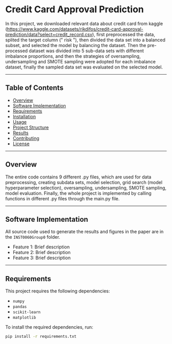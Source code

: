 # **Credit Card Approval Prediction**

In this project, we downloaded relevant data about credit card from kaggle (https://www.kaggle.com/datasets/rikdifos/credit-card-approval-prediction/data?select=credit_record.csv), first preprocessed the data, splited the target column (" risk "), then divided the data set into a balanced subset, and selected the model by balancing the dataset. Then the pre-processed dataset was divided into 5 sub-data sets with different imbalance proportions, and then the strategies of oversampling, undersampling and SMOTE sampling were adopted for each imbalance dataset, finally the sampled data set was evaluated on the selected model.

---

## **Table of Contents**

- [Overview](#overview)
- [Software Implementation](#software-implementation)
- [Requirements](#requirements)
- [Installation](#installation)
- [Usage](#usage)
- [Project Structure](#project-structure)
- [Results](#results)
- [Contributing](#contributing)
- [License](#license)

---

## **Overview**

The entire code contains 9 different .py files, which are used for data preprocessing, creating subdata sets, model selection, grid search (model hyperparameter selection), oversampling, undersampling, SMOTE sampling, model evaluation. Finally, the whole project is implemented by calling functions in different .py files through the main.py file.

---

## **Software Implementation**
All source code used to generate the results and figures in the paper are in the `INST0060Group0` folder.
- Feature 1: Brief description
- Feature 2: Brief description
- Feature 3: Brief description

---

## **Requirements**

This project requires the following dependencies:
- `numpy`
- `pandas`
- `scikit-learn`
- `matplotlib`

To install the required dependencies, run:
```bash
pip install -r requirements.txt
